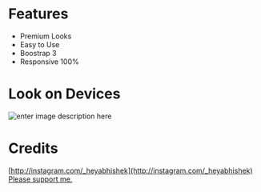 # Features
 - Premium Looks
 - Easy to Use
 - Boostrap 3
 - Responsive 100%
 
 
# Look on Devices
![enter image description here](https://abhishekcsharp.github.io/lahotel/ezgif.com-video-to-gif%20%2813%29.gif)

# Credits
[http://instagram.com/_heyabhishek](http://instagram.com/_heyabhishek)
[Please support me.](https://www.patreon.com/heyabhishek)
